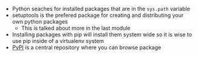 * Python seaches for installed packages that are in the `sys.path` variable
* setuptools is the prefered package for creating and distributing your own python packages
  * This is talked about more in the last module
* Installing packages with pip will install them system wide so it is wise to use pip inside of a virtualenv system
* [PyPI](www.pypi.python.org) is a central repository where you can browse package
